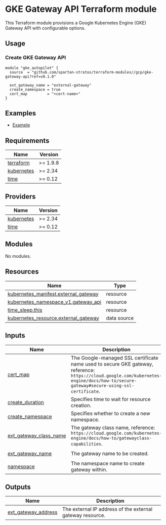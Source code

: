 # GKE Gateway API Terraform module

This Terraform module provisions a Google Kubernetes Engine (GKE) Gateway API with configurable options.

## Usage

### Create GKE Gateway API

```hcl
module "gke_autopilot" {
  source  = "github.com/spartan-stratos/terraform-modules//gcp/gke-gateway-api?ref=v0.1.0"

  ext_gateway_name = "external-gateway"
  create_namespace = true
  cert_map         = "<cert-name>"
}
```

## Examples

- [Example](./examples/complete/)

<!-- BEGIN_TF_DOCS -->

## Requirements

| Name                                                                         | Version  |
|------------------------------------------------------------------------------|----------|
| <a name="requirement_terraform"></a> [terraform](#requirement\_terraform)    | >= 1.9.8 |
| <a name="requirement_kubernetes"></a> [kubernetes](#requirement\_kubernetes) | \>= 2.34 |
| <a name="requirement_time"></a> [time](#requirement\_time)                   | \>= 0.12 |

## Providers

| Name                                                                   | Version  |
|------------------------------------------------------------------------|----------|
| <a name="provider_kubernetes"></a> [kubernetes](#provider\_kubernetes) | \>= 2.34 |
| <a name="provider_time"></a> [time](#provider\_time)                   | \>= 0.12 |

## Modules

No modules.

## Resources

| Name                                                                                                                                   | Type        |
|----------------------------------------------------------------------------------------------------------------------------------------|-------------|
| [kubernetes_manifest.external_gateway](https://registry.terraform.io/providers/hashicorp/kubernetes/latest/docs/resources/manifest)    | resource    |
| [kubernetes_namespace_v1.gateway_api](https://registry.terraform.io/providers/hashicorp/kubernetes/latest/docs/resources/namespace)       | resource    |
| [time_sleep.this](https://registry.terraform.io/providers/hashicorp/time/latest/docs/resources/sleep)                                  | resource    |
| [kubernetes_resource.external_gateway](https://registry.terraform.io/providers/hashicorp/kubernetes/latest/docs/data-sources/resource) | data source |

## Inputs

| Name                                                                                                       | Description                                                                                                                                                                          | Type     | Default                            | Required |
|------------------------------------------------------------------------------------------------------------|--------------------------------------------------------------------------------------------------------------------------------------------------------------------------------------|----------|------------------------------------|:--------:|
| <a name="input_cert_map"></a> [cert\_map](#input\_cert\_map)                                               | The Google-managed SSL certificate name used to secure GKE gateway, reference: `https://cloud.google.com/kubernetes-engine/docs/how-to/secure-gateway#secure-using-ssl-certificate`. | `string` | n/a                                |   yes    |
| <a name="input_create_duration"></a> [create\_duration](#input\_create\_duration)                          | Specifies time to wait for resource creation.                                                                                                                                        | `string` | `"300s"`                           |    no    |
| <a name="input_create_namespace"></a> [create\_namespace](#input\_create\_namespace)                       | Specifies whether to create a new namespace.                                                                                                                                         | `bool`   | `true`                             |    no    |
| <a name="input_ext_gateway_class_name"></a> [ext\_gateway\_class\_name](#input\_ext\_gateway\_class\_name) | The gateway class name, reference: `https://cloud.google.com/kubernetes-engine/docs/how-to/gatewayclass-capabilities`.                                                               | `string` | `"gke-l7-global-external-managed"` |    no    |
| <a name="input_ext_gateway_name"></a> [ext\_gateway\_name](#input\_ext\_gateway\_name)                     | The gateway name to be created.                                                                                                                                                      | `string` | `"external-gateway"`               |    no    |
| <a name="input_namespace"></a> [namespace](#input\_namespace)                                              | The namespace name to create gateway within.                                                                                                                                         | `string` | `"gateway-api"`                    |    no    |

## Outputs

| Name                                                                                              | Description                                               |
|---------------------------------------------------------------------------------------------------|-----------------------------------------------------------|
| <a name="output_ext_gateway_address"></a> [ext\_gateway\_address](#output\_ext\_gateway\_address) | The external IP address of the external gateway resource. |

<!-- END_TF_DOCS -->
